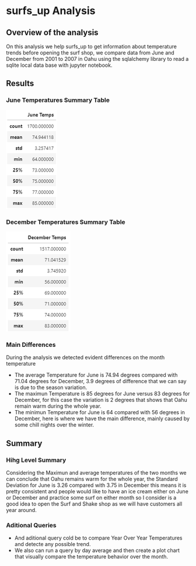 # surfs_up Analysis

## Overview of the analysis
On this analysis we help surfs_up to get information about temperature trends before opening the surf shop, we compare data from June and December from 2001 to 2007 in Oahu using the sqlalchemy library to read a sqlite local data base with jupyter notebook.

## Results

### June Temperatures Summary Table

![June_Temps](https://github.com/ggalguera/surfs_up/blob/main/June_Temperature_Summary.png)

### December Temperatures Summary Table

![December_Temps](https://github.com/ggalguera/surfs_up/blob/main/December_Temperature_Summary.png)

### Main Differences
During the analysis we detected evident differences on the month temperature
* The average Temperature for June is 74.94 degrees compared with 71.04 degrees for December, 3.9 degrees of difference that we can say is due to the season variation.
* The maximun Temperature is 85 degrees for June versus 83 degrees for December, for this case the variation is 2 degrees that shows that Oahu remain warm during the whole year.
* The minimun Temperature for June is 64 compared with 56 degrees in December, here is where we have the main difference, mainly caused by some chill nights over the winter.

## Summary

### Hihg Level Summary
Considering the Maximun and average temperatures of the two months we can conclude that Oahu remains warm for the whole year, the Standard Deviation for June is 3.26 compared with 3.75 in December this means it is pretty consistent and people would like to have an ice cream either on June or December and practice some surf on either month so I consider is a good idea to open the Surf and Shake shop as we will have customers all year around.

### Aditional Queries
* And aditional query cold be to compare Year Over Year Temperatures and detecte any possible trend.
* We also can run a query by day average and then create a plot chart that visually compare the temperature behavior over the month.
